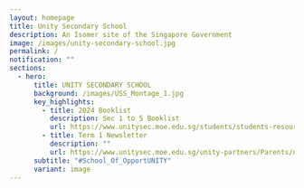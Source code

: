 ```yaml
---
layout: homepage
title: Unity Secondary School
description: An Isomer site of the Singapore Government
image: /images/unity-secondary-school.jpg
permalink: /
notification: ""
sections:
  - hero:
      title: UNITY SECONDARY SCHOOL
      background: /images/USS_Montage_1.jpg
      key_highlights:
        - title: 2024 Booklist
          description: Sec 1 to 5 Booklist
          url: https://www.unitysec.moe.edu.sg/students/students-resources/2024-booklist/
        - title: Term 1 Newsletter
          description: ""
          url: https://www.unitysec.moe.edu.sg/unity-partners/Parents/newsletter/
      subtitle: "#School_Of_OpportUNITY"
      variant: image
---
```

